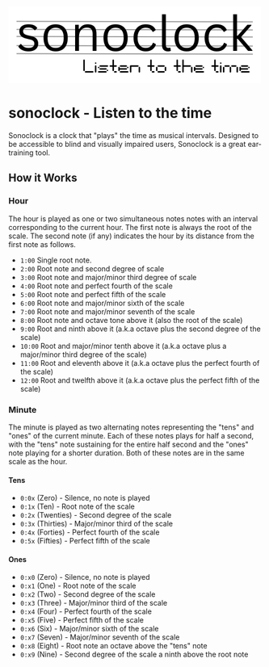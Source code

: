 ![Sonoclock logo](assets/sonoclock-logo.png)

# sonoclock - Listen to the time

Sonoclock is a clock that "plays" the time as musical intervals. Designed to be accessible to blind and visually impaired users, Sonoclock is a great ear-training tool.

## How it Works

### Hour

The hour is played as one or two simultaneous notes notes with an interval corresponding to the current hour. The first note is always the root of the scale. The second note (if any) indicates the hour by its distance from the first note as follows.

* `1:00` Single root note.
* `2:00` Root note and second degree of scale
* `3:00` Root note and major/minor third degree of scale
* `4:00` Root note and perfect fourth of the scale
* `5:00` Root note and perfect fifth of the scale
* `6:00` Root note and major/minor sixth of the scale
* `7:00` Root note and major/minor seventh of the scale
* `8:00` Root note and octave tone above it (also the root of the scale)
* `9:00` Root and ninth above it (a.k.a octave plus the second degree of the scale)
* `10:00` Root and major/minor tenth above it (a.k.a octave plus a major/minor third degree of the scale)
* `11:00` Root and eleventh above it (a.k.a octave plus the perfect fourth of the scale)
* `12:00` Root and twelfth above it (a.k.a octave plus the perfect fifth of the scale)

### Minute

The minute is played as two alternating notes representing the "tens" and "ones" of the current minute. Each of these notes plays for half a second, with the "tens" note sustaining for the entire half second and the "ones" note playing for a shorter duration.  Both of these notes are in the same scale as the hour.

#### Tens

* `0:0x` (Zero) - Silence, no note  is played
* `0:1x` (Ten) - Root note of the scale
* `0:2x` (Twenties) - Second degree of the scale
* `0:3x` (Thirties) - Major/minor third of the scale
* `0:4x` (Forties) - Perfect fourth of the scale
* `0:5x` (Fifties) - Perfect fifth of the scale

#### Ones

* `0:x0` (Zero) - Silence, no note is played
* `0:x1` (One) - Root note of the scale
* `0:x2` (Two) - Second degree of the scale
* `0:x3` (Three) - Major/minor third of the scale
* `0:x4` (Four) - Perfect fourth of the scale
* `0:x5` (Five) - Perfect fifth of the scale
* `0:x6` (Six) - Major/minor sixth of the scale
* `0:x7` (Seven) - Major/minor seventh of the scale
* `0:x8` (Eight) - Root note an octave above the "tens" note
* `0:x9` (Nine) - Second degree of the scale a ninth above the root note